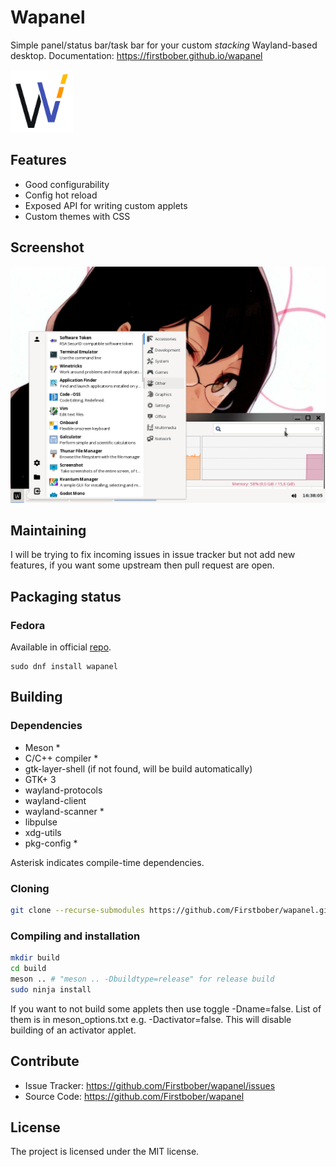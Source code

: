 # Wapanel
Simple panel/status bar/task bar for your custom *stacking* Wayland-based desktop.
Documentation: https://firstbober.github.io/wapanel

<img src="/resources/wapa-logo-color.svg?raw=true" width="100" height="100">

## Features
- Good configurability
- Config hot reload
- Exposed API for writing custom applets
- Custom themes with CSS

## Screenshot

<img src="/wapanel-example.webp?raw=true" width="640">

## Maintaining
I will be trying to fix incoming issues in issue tracker but not add new features, if you want some upstream then pull request are open.

## Packaging status

### Fedora

Available in official [repo](https://src.fedoraproject.org/rpms/wapanel).

```
sudo dnf install wapanel
```

## Building
### Dependencies
- Meson *
- C/C++ compiler *
- gtk-layer-shell (if not found, will be build automatically)
- GTK+ 3
- wayland-protocols
- wayland-client
- wayland-scanner *
- libpulse
- xdg-utils
- pkg-config *

Asterisk indicates compile-time dependencies.

### Cloning
```sh
git clone --recurse-submodules https://github.com/Firstbober/wapanel.git
```

### Compiling and installation
```sh
mkdir build
cd build
meson .. # "meson .. -Dbuildtype=release" for release build
sudo ninja install
```

If you want to not build some applets then use toggle -Dname=false. List of them is in meson_options.txt e.g. -Dactivator=false. This will disable building of an activator applet.

## Contribute
- Issue Tracker: https://github.com/Firstbober/wapanel/issues
- Source Code: https://github.com/Firstbober/wapanel

## License
The project is licensed under the MIT license.

